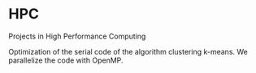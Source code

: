 # HPC
Projects in High Performance Computing

Optimization of the serial code of the algorithm clustering k-means. We parallelize the code with OpenMP.
